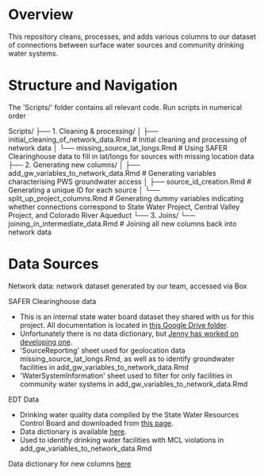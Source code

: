 # Overview
This repository cleans, processes, and adds various columns to our dataset of connections between surface water sources and community drinking water systems.

# Structure and Navigation
The 'Scripts/' folder contains all relevant code. Run scripts in numerical order

Scripts/ 
├── 1. Cleaning & processing/
│   ├── initial_cleaning_of_network_data.Rmd      # Initial cleaning and processing of network data
│   └── missing_source_lat_longs.Rmd              # Using SAFER Clearinghouse data to fill in lat/longs for sources with missing location data
├── 2. Generating new columns/
│   ├── add_gw_variables_to_network_data.Rmd      # Generating variables characterising PWS groundwater access
│   ├── source_id_creation.Rmd                    # Generating a unique ID for each source
│   └── split_up_project_columns.Rmd              # Generating dummy variables indicating whether connections correspond to State Water Project, Central Valley Project, and Colorado River Aqueduct
└── 3. Joins/
    └── joining_in_intermediate_data.Rmd          # Joining all new columns back into network data

# Data Sources

Network data: network dataset generated by our team, accessed via Box

SAFER Clearinghouse data
- This is an internal state water board dataset they shared with us for this project. All documentation is located in [this Google Drive folder](https://drive.google.com/drive/folders/1gxMrGeaOA_xtGb1zf97Z79EFEwKcIpCG).
- Unfortunately there is no data dictionary, but [Jenny has worked on developing one](https://docs.google.com/spreadsheets/d/1ulStajU7D1eFu2m3V0fTDtcm3PGNlneX/edit?gid=631545570#gid=631545570).
- 'SourceReporting' sheet used for geolocation data missing_source_lat_longs.Rmd, as well as to identify groundwater facilities in add_gw_variables_to_network_data.Rmd
- 'WaterSystemInformation' sheet used to filter for only facilities in community water systems in add_gw_variables_to_network_data.Rmd

EDT Data
- Drinking water quality data compiled by the State Water Resources Control Board and downloaded from [this page](https://www.waterboards.ca.gov/drinking_water/certlic/drinkingwater/EDTlibrary.html).
- Data dictionary is available [here](https://www.waterboards.ca.gov/drinking_water/certlic/drinkingwater/documents/edtlibrary/data_dictionary.pdf).
- Used to identify drinking water facilities with MCL violations in add_gw_variables_to_network_data.Rmd

Data dictionary for new columns [here](https://docs.google.com/spreadsheets/d/11Wzbw_Jr1k-WxoZu8n-r0eJ0FcPlr-ldpthPKmB1gL0/edit?gid=0#gid=0)
